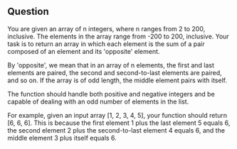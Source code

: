 ## Question

You are given an array of n integers, where n ranges from 2 to 200, inclusive. The elements in the array range from -200 to 200, inclusive. Your task is to return an array in which each element is the sum of a pair composed of an element and its 'opposite' element.

By 'opposite', we mean that in an array of n elements, the first and last elements are paired, the second and second-to-last elements are paired, and so on. If the array is of odd length, the middle element pairs with itself.

The function should handle both positive and negative integers and be capable of dealing with an odd number of elements in the list.

For example, given an input array [1, 2, 3, 4, 5], your function should return [6, 6, 6]. This is because the first element 1 plus the last element 5 equals 6, the second element 2 plus the second-to-last element 4 equals 6, and the middle element 3 plus itself equals 6.
